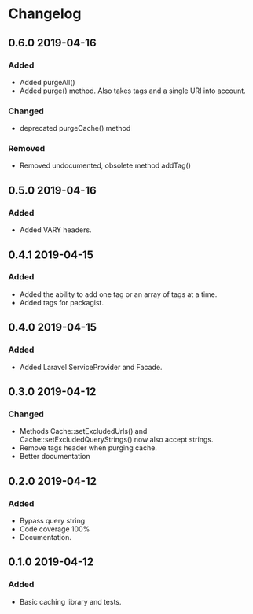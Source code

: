 # Changelog

## 0.6.0 2019-04-16
### Added
- Added purgeAll()
- Added purge() method. Also takes tags and a single URI into account.

### Changed
- deprecated purgeCache() method

### Removed
- Removed undocumented, obsolete method addTag()

## 0.5.0 2019-04-16
### Added
- Added VARY headers.

## 0.4.1 2019-04-15
### Added
- Added the ability to add one tag or an array of tags at a time.
- Added tags for packagist.

## 0.4.0 2019-04-15
### Added
- Added Laravel ServiceProvider and Facade.

## 0.3.0 2019-04-12
### Changed
- Methods Cache::setExcludedUrls() and Cache::setExcludedQueryStrings() now also accept strings.
- Remove tags header when purging cache.
- Better documentation

## 0.2.0 2019-04-12
### Added
- Bypass query string
- Code coverage 100%
- Documentation.

## 0.1.0 2019-04-12
### Added
- Basic caching library and tests.

